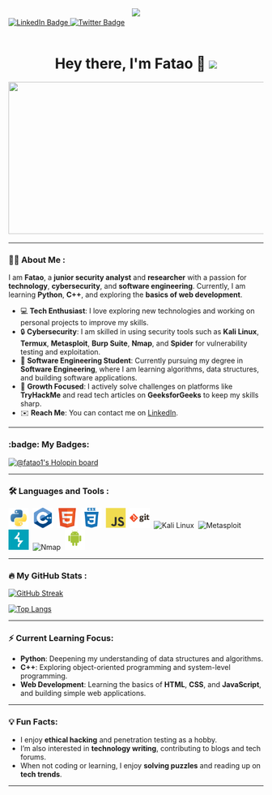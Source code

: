 <div id="header" align="center">
  <img src="https://media.giphy.com/media/M9gbBd9nbDrOTu1Mqx/giphy.gif" width="100"/>
</div>

<div id="badges">
  <a href="your-linkedin-URL">
    <img src="https://img.shields.io/badge/LinkedIn-blue?style=for-the-badge&logo=linkedin&logoColor=white" alt="LinkedIn Badge"/>
  </a>
  <a href="your-twitter-URL">
    <img src="https://img.shields.io/badge/Twitter-blue?style=for-the-badge&logo=twitter&logoColor=white" alt="Twitter Badge"/>
  </a>
</div>

<img src="https://komarev.com/ghpvc/?username=Fatao&style=flat-square&color=blue" alt=""/>

<h1 align="center">
  Hey there, I'm Fatao 👋
  <img src="https://media.giphy.com/media/hvRJCLFzcasrR4ia7z/giphy.gif" width="30px"/>
</h1>

<div align="center">
  <img src="https://media.giphy.com/media/dWesBcTLavkZuG35MI/giphy.gif" width="600" height="300"/>
</div>

---

### :woman_technologist: About Me :

I am **Fatao**, a **junior security analyst** and **researcher** with a passion for **technology**, **cybersecurity**, and **software engineering**. Currently, I am learning **Python**, **C++**, and exploring the **basics of web development**.

- :computer: **Tech Enthusiast**: I love exploring new technologies and working on personal projects to improve my skills.
- :lock: **Cybersecurity**: I am skilled in using security tools such as **Kali Linux**, **Termux**, **Metasploit**, **Burp Suite**, **Nmap**, and **Spider** for vulnerability testing and exploitation.
- :school: **Software Engineering Student**: Currently pursuing my degree in **Software Engineering**, where I am learning algorithms, data structures, and building software applications.
- :seedling: **Growth Focused**: I actively solve challenges on platforms like **TryHackMe** and read tech articles on **GeeksforGeeks** to keep my skills sharp.
- :envelope: **Reach Me**: You can contact me on [LinkedIn](https://www.linkedin.com/in/abdul-fatao-abdulrahman-8ab609194).

---

### :badge: My Badges:
[![@fatao1's Holopin board](https://holopin.me/fatao1)](https://holopin.io/@fatao1)

---

### :hammer_and_wrench: Languages and Tools :

<div>
  <img src="https://github.com/devicons/devicon/blob/master/icons/python/python-original.svg" title="Python" alt="Python" width="40" height="40"/>&nbsp;
  <img src="https://github.com/devicons/devicon/blob/master/icons/cplusplus/cplusplus-original.svg" title="C++" alt="C++" width="40" height="40"/>&nbsp;
  <img src="https://github.com/devicons/devicon/blob/master/icons/html5/html5-original.svg" title="HTML5" alt="HTML" width="40" height="40"/>&nbsp;
  <img src="https://github.com/devicons/devicon/blob/master/icons/css3/css3-plain-wordmark.svg" title="CSS3" alt="CSS" width="40" height="40"/>&nbsp;
  <img src="https://github.com/devicons/devicon/blob/master/icons/javascript/javascript-original.svg" title="JavaScript" alt="JavaScript" width="40" height="40"/>&nbsp;
  <img src="https://github.com/devicons/devicon/blob/master/icons/git/git-original-wordmark.svg" title="Git" alt="Git" width="40" height="40"/>&nbsp;
  <img src="https://github.com/devicons/devicon/blob/master/icons/kali/kali-original-wordmark.svg" title="Kali Linux" alt="Kali Linux" width="40" height="40"/>&nbsp;
  <img src="https://github.com/devicons/devicon/blob/master/icons/metasploit/metasploit-original-wordmark.svg" title="Metasploit" alt="Metasploit" width="40" height="40"/>&nbsp;
  <img src="https://github.com/devicons/devicon/blob/master/icons/burpsuite/burpsuite-original.svg" title="Burp Suite" alt="Burp Suite" width="40" height="40"/>&nbsp;
  <img src="https://github.com/devicons/devicon/blob/master/icons/nmap/nmap-original-wordmark.svg" title="Nmap" alt="Nmap" width="40" height="40"/>&nbsp;
  <img src="https://github.com/devicons/devicon/blob/master/icons/android/android-original-wordmark.svg" title="Android" alt="Android" width="40" height="40"/>&nbsp;
</div>

---

### :fire: My GitHub Stats :

[![GitHub Streak](http://github-readme-streak-stats.herokuapp.com?user=Fatao&theme=dark&background=000000)](https://git.io/streak-stats)

[![Top Langs](https://github-readme-stats.vercel.app/api/top-langs/?username=Fatao&layout=compact&theme=vision-friendly-dark)](https://github.com/anuraghazra/github-readme-stats)

---

### :zap: Current Learning Focus:
- **Python**: Deepening my understanding of data structures and algorithms.
- **C++**: Exploring object-oriented programming and system-level programming.
- **Web Development**: Learning the basics of **HTML**, **CSS**, and **JavaScript**, and building simple web applications.

---

### :bulb: Fun Facts:
- I enjoy **ethical hacking** and penetration testing as a hobby.
- I’m also interested in **technology writing**, contributing to blogs and tech forums.
- When not coding or learning, I enjoy **solving puzzles** and reading up on **tech trends**.

---

